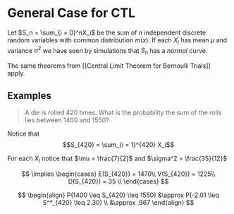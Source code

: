 # General Case for CTL
 Let $S_n = \sum_{i = 0}^nX_i$ be the sum of $n$ independent discrete random variables with common distribution $m(x)$. If each $X_i$ has mean $\mu$ and variance $\sigma^2$ we have seen by simulations that $S_n$ has a *normal* curve. 
 
 The same theorems from [[Central Limit Theorem for Bernoulli Trials]] apply. 
 
 ## Examples
 > A die is rolled $420$ times. What is the probability the sum of the rolls lies between $1400$ and $1550$?

Notice that $$S_{420} = \sum_{i = 1}^{420} X_i$$

For each $X_i$ notice that $\mu = \frac{7}{2}$ and $\sigma^2 = \frac{35}{12}$

$$
\implies 
\begin{cases}
	E(S_{420}) = 1470\\
	V(S_{420}) = 1225\\
	D(S_{420}) = 35  \\
\end{cases}
$$

$$
\begin{align}
	P(1400 \leq S_{420} \leq 1550) &\approx
	P(-2.01 \leq S^*_{420} \leq 2.30)
	\\
	&\approx .967
\end{align}
$$